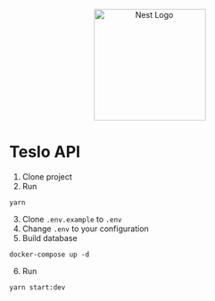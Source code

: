 <p align="center">
  <a href="http://nestjs.com/" target="blank"><img src="https://nestjs.com/img/logo-small.svg" width="200" alt="Nest Logo" /></a>
</p>

# Teslo API

1. Clone project
2. Run

```
yarn
```

3. Clone `.env.example` to `.env`
4. Change `.env` to your configuration
5. Build database

```
docker-compose up -d
```

6. Run

```
yarn start:dev
```
